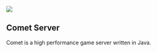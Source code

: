 ![](http://i.imgur.com/Pu05U2K.png)

Comet Server
---

Comet is a high performance game server written in Java. 

